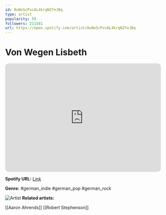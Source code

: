 ```yaml
---
id: 0uNoScPvcAL4krqNZfeJBq
type: artist
popularity: 59
followers: 211581
url: https://open.spotify.com/artist/0uNoScPvcAL4krqNZfeJBq
---
```

# Von Wegen Lisbeth

<iframe style="border-radius:12px" src="https://open.spotify.com/embed/artist/0uNoScPvcAL4krqNZfeJBq" width="100%" height="352" frameBorder="0" allowfullscreen="" allow="autoplay; clipboard-write; encrypted-media; fullscreen; picture-in-picture" loading="lazy"></iframe>

**Spotify URL:** [Link](https://open.spotify.com/artist/0uNoScPvcAL4krqNZfeJBq)

**Genre:**  #german_indie #german_pop #german_rock

![Artist](https://i.scdn.co/image/ab6761610000e5eb17e7c5d9b2235f56b1de919f)
**Related artists:**

[[Aaron Ahrends]]
[[Robert Stephenson]]

